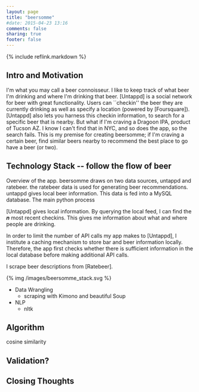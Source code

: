 ```yaml
---
layout: page
title: "beersomme"
#date: 2015-04-23 13:16
comments: false
sharing: true
footer: false
---
```


{% include reflink.markdown %}

## Intro and Motivation
I'm what you may call a beer connoisseur.  I like to keep track
of what beer I'm drinking and where I'm drinking that beer.
[Untappd] is a social network for beer with great functionality.  Users can ``checkin'' the beer they are currently drinking as well as specify a location (powered by [Foursquare]).
[Untappd] also lets you harness this checkin information, to 
search for a specific beer that is nearby.  But what if I'm craving a Dragoon IPA, product of Tucson AZ.  I know I can't find that in NYC, and so does the app, so the search fails.  This is my premise for creating beersomme; if I'm craving a certain beer, find similar beers nearby to recommend the best place to go have a beer (or two).

## Technology Stack -- follow the flow of beer

Overview of the app.  beersomme draws on two data sources, untappd and ratebeer.  the ratebeer data is used for generating beer recommendations.  untappd gives local beer information. This data is fed into a MySQL database.  The main python process 


[Untappd] gives local information.  By querying the local feed, I can find the _**n**_ most recent checkins.  This gives me information about what and where people are drinking.

In order to limit the number of API calls my app makes to [Untappd], I institute a caching mechanism to store bar and beer information locally.  Therefore, the app first checks whether there is sufficient information in the local database before making additional API calls.


I scrape beer descriptions from [Ratebeer].


{% img /images/beersomme_stack.svg %}

- Data Wrangling
   - scraping with Kimono and beautiful Soup
- NLP
    - nltk

## Algorithm
cosine similarity

## Validation?

## Closing Thoughts

